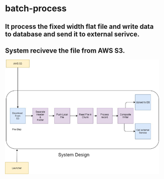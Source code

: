 # batch-process

## It process the fixed width flat file and write data to database and send it to external serivce.
## System reciveve the file from AWS S3.
![Screenshot](system-design.jpg)


